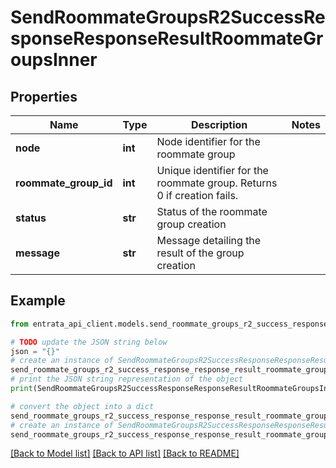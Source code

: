 # SendRoommateGroupsR2SuccessResponseResponseResultRoommateGroupsInner


## Properties

Name | Type | Description | Notes
------------ | ------------- | ------------- | -------------
**node** | **int** | Node identifier for the roommate group | 
**roommate_group_id** | **int** | Unique identifier for the roommate group. Returns 0 if creation fails. | 
**status** | **str** | Status of the roommate group creation | 
**message** | **str** | Message detailing the result of the group creation | 

## Example

```python
from entrata_api_client.models.send_roommate_groups_r2_success_response_response_result_roommate_groups_inner import SendRoommateGroupsR2SuccessResponseResponseResultRoommateGroupsInner

# TODO update the JSON string below
json = "{}"
# create an instance of SendRoommateGroupsR2SuccessResponseResponseResultRoommateGroupsInner from a JSON string
send_roommate_groups_r2_success_response_response_result_roommate_groups_inner_instance = SendRoommateGroupsR2SuccessResponseResponseResultRoommateGroupsInner.from_json(json)
# print the JSON string representation of the object
print(SendRoommateGroupsR2SuccessResponseResponseResultRoommateGroupsInner.to_json())

# convert the object into a dict
send_roommate_groups_r2_success_response_response_result_roommate_groups_inner_dict = send_roommate_groups_r2_success_response_response_result_roommate_groups_inner_instance.to_dict()
# create an instance of SendRoommateGroupsR2SuccessResponseResponseResultRoommateGroupsInner from a dict
send_roommate_groups_r2_success_response_response_result_roommate_groups_inner_from_dict = SendRoommateGroupsR2SuccessResponseResponseResultRoommateGroupsInner.from_dict(send_roommate_groups_r2_success_response_response_result_roommate_groups_inner_dict)
```
[[Back to Model list]](../README.md#documentation-for-models) [[Back to API list]](../README.md#documentation-for-api-endpoints) [[Back to README]](../README.md)


